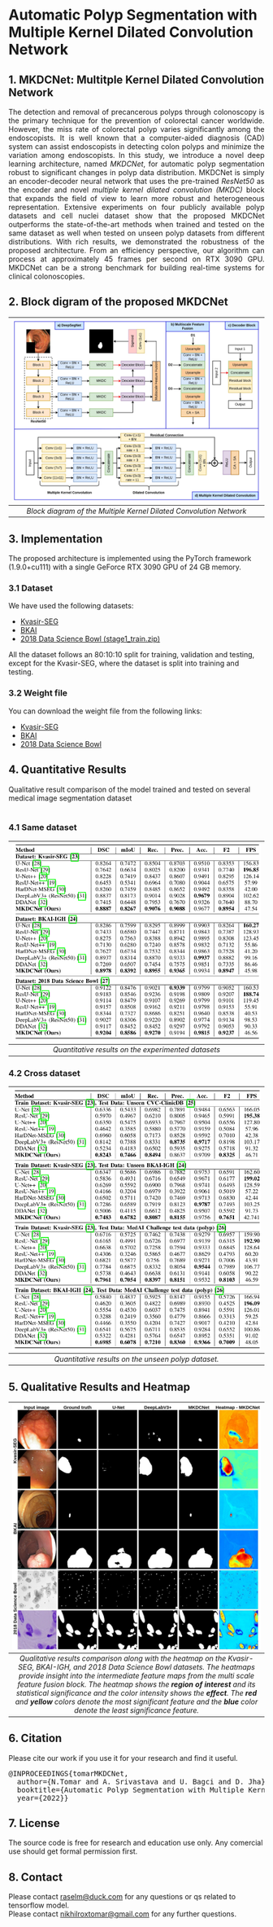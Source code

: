 # Automatic Polyp Segmentation with Multiple Kernel Dilated Convolution Network
## 1. MKDCNet: Multitple Kernel Dilated Convolution Network 

<div align="justify">
The detection and removal of precancerous polyps through colonoscopy is the primary technique for the prevention of colorectal cancer worldwide. However, the miss rate of colorectal polyp varies significantly among the endoscopists. It is well known that a computer-aided diagnosis (CAD) system can assist endoscopists in detecting colon polyps and minimize the variation among endoscopists. In this study, we introduce a novel deep learning architecture, named <i>MKDCNet</i>, for automatic polyp segmentation robust to significant changes in polyp data distribution. MKDCNet is simply an encoder-decoder neural network that uses the pre-trained <i>ResNet50</i> as the encoder and novel <i>multiple kernel dilated convolution (MKDC)</i> block that expands the field of view to learn more robust and heterogeneous representation. Extensive experiments on four publicly available polyp datasets and cell nuclei dataset show that the proposed MKDCNet outperforms the state-of-the-art methods when trained and tested on the same dataset as well when tested on unseen polyp datasets from different distributions. With rich results, we demonstrated the robustness of the proposed architecture. From an efficiency perspective, our algorithm can process at approximately 45 frames per second on RTX 3090 GPU. MKDCNet can be a strong benchmark for building real-time systems for clinical colonoscopies.
 </div>

## 2. Block digram of the proposed MKDCNet
| ![Kernel Dilated Convolution Network Architecture](images/mkdl-net.jpg) |
| :--: |
| *Block diagram of the Multiple Kernel Dilated Convolution Network* |


## 3. Implementation
The proposed architecture is implemented using the PyTorch framework (1.9.0+cu111) with a single GeForce RTX 3090 GPU of 24 GB memory. 

### 3.1 Dataset
We have used the following datasets:
- [Kvasir-SEG](https://datasets.simula.no/downloads/kvasir-seg.zip)
- [BKAI](https://www.kaggle.com/competitions/bkai-igh-neopolyp/data)
- [2018 Data Science Bowl (stage1_train.zip)](https://www.kaggle.com/competitions/data-science-bowl-2018/data)

All the dataset follows an 80:10:10 split for training, validation and testing, except for the Kvasir-SEG, where the dataset is split into training and testing. 

### 3.2 Weight file
You can download the weight file from the following links:
- [Kvasir-SEG](https://drive.google.com/file/d/1QHRypbQvQwKhe6W9SHmN72FLHjkEVb0F/view?usp=sharing)
- [BKAI](https://drive.google.com/file/d/1zHmi8-e66eW5FnrqzV3seBkjNidRz2iZ/view?usp=sharing)
- [2018 Data Science Bowl](https://drive.google.com/file/d/1gRQfksMbie9XEY_USxdEvI770edyPkjs/view?usp=sharing)


## 4. Quantitative Results
Qualitative result comparison of the model trained and tested on several medical image segmentation dataset <br/>
<br/>
### 4.1 Same dataset
| ![Table 1](images/table_1.png) |
| :--: |
| *Quantitative results on the experimented datasets* |

### 4.2 Cross dataset
| ![Table 2](images/table_2.png) |
| :--: |
| *Quantitative results on the unseen polyp dataset.* |


## 5. Qualitative Results and Heatmap
| ![Qualitative result comparison](images/qualitative-heatmap.jpg) |
| :--: |
| *Qualitative results comparison along with the heatmap on the Kvasir-SEG, BKAI-IGH, and 2018 Data Science Bowl datasets. The heatmaps provide insight into the intermediate feature maps from the multi scale feature fusion block.  The heatmap shows the **region of interest** and its statistical significance and the color intensity shows the **effect**. The **red** and **yellow** colors denote the most significant feature and the **blue** color denote the least significance feature.* |

## 6. Citation
Please cite our work if you use it for your research and find it useful. 

<pre>
@INPROCEEDINGS{tomarMKDCNet,
  author={N.Tomar and A. Srivastava and U. Bagci and D. Jha},
  booktitle={Automatic Polyp Segmentation with Multiple Kernel Dilated Convolution Network}, 
  year={2022}}
</pre>

## 7. License
The source code is free for research and education use only. Any comercial use should get formal permission first.

## 8. Contact
Please contact raselm@duck.com for any questions or qs related to tensorflow model.</br>
Please contact nikhilroxtomar@gmail.com for any further questions. 
